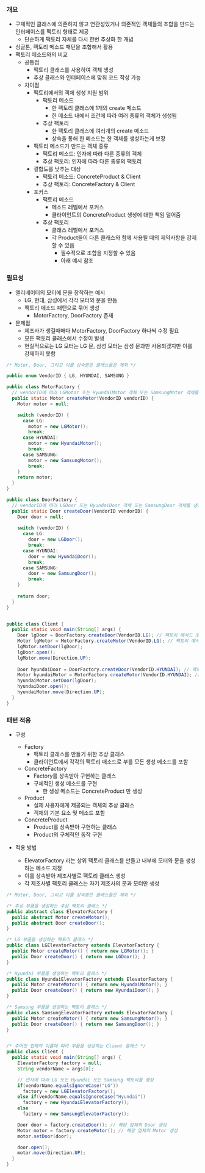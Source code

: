 ### 개요
- 구체적인 클래스에 의존하지 않고 연관성있거나 의존적인 객체들의 조합을 만드는 인터페이스를 팩토리 형태로 제공
  - 단순하게 팩토리 자체를 다시 한번 추상화 한 개념
- 싱글톤, 팩토리 메소드 패턴을 조합해서 활용
- 팩토리 메소드와의 비교
  - 공통점
    - 팩토리 클래스를 사용하여 객체 생성
    - 추상 클래스와 인터페이스에 맞춰 코드 작성 가능
  - 차이점
    - 팩토리에서의 객체 생성 지원 범위
      - 팩토리 메소드
        - 한 팩토리 클래스에 1개의 create 메소드
        - 한 메소드 내에서 조건에 따라 여러 종류의 객체가 생성됨
      - 추상 팩토리
        - 한 팩토리 클래스에 여러개의 create 메소드
        - 상속을 통해 한 메소드는 한 객체를 생성하는게 보장
    - 팩토리 메소드가 만드는 객체 종류
      - 팩토리 메소드: 인자에 따라 다른 종류의 객체
      - 추상 팩토리: 인자에 따라 다른 종류의 팩토리
    - 결합도를 낮추는 대상
      - 팩토리 메소드: ConcreteProduct & Client
      - 추상 팩토리: ConcreteFactory & Client
    - 포커스
      - 팩토리 메소드
        - 메소드 레벨에서 포커스
        - 클라이언트의 ConcreteProduct 생성에 대한 책임 덜어줌
      - 추상 팩토리
        - 클래스 레벨에서 포커스
        - 각 Product들이 다른 클래스와 함께 사용될 때의 제약사항을 강제할 수 있음
          - 필수적으로 조합을 지정할 수 있음
          - 아래 예시 참조


### 필요성
- 엘리베이터의 모터에 문을 장착하는 예시
  - LG, 현대, 삼성에서 각각 모터와 문을 만듬
  - 팩토리 메소드 패턴으로 묶어 생성
    - MotorFactory, DoorFactory 존재
- 문제점
  - 제조사가 생길때매다 MotorFactory, DoorFactory 하나씩 수정 필요
  - 모든 팩토리 클래스에서 수정이 발생
  - 현실적으로는 LG 모터는 LG 문, 삼성 모터는 삼성 문과만 사용되겠지만 이를 강제하지 못함

```java
/* Motor, Door, 그리고 이를 상속받은 클래스들은 제외 */

public enum VendorID { LG, HYUNDAI, SAMSUNG }

public class MotorFactory {
  // vendorID에 따라 LGMotor 또는 HyundaiMotor 객체 또는 SamsungMotor 객체를 생성함
  public static Motor createMotor(VendorID vendorID) {
    Motor motor = null;

    switch (vendorID) {
      case LG:
        motor = new LGMotor();
        break;
      case HYUNDAI:
        motor = new HyundaiMotor();
        break;
      case SAMSUNG:
        motor = new SamsungMotor();
        break;
    }
    return motor;
  }
}

public class DoorFactory {
  // vendorID에 따라 LGDoor 또는 HyundaiDoor 객체 또는 SamsungDoor 객체를 생성함
  public static Door createDoor(VendorID vendorID) {
    Door door = null;
    
    switch (vendorID) {
      case LG:
        door = new LGDoor();
        break;
      case HYUNDAI:
        door = new HyundaiDoor();
        break;
      case SAMSUNG:
        door = new SamsungDoor();
        break;
    }
    
    return door;
  }
}


public class Client {
  public static void main(String[] args) {
    Door lgDoor = DoorFactory.createDoor(VendorID.LG); // 팩토리 메서드 호출
    Motor lgMotor = MotorFactory.createMotor(VendorID.LG); // 팩토리 메서드 호출
    lgMotor.setDoor(lgDoor);
    lgDoor.open();
    lgMotor.move(Direction.UP);
    
    Door hyundaiDoor = DoorFactory.createDoor(VendorID.HYUNDAI); // 팩토리 메서드 호출
    Motor hyundaiMotor = MotorFactory.createMotor(VendorID.HYUNDAI); // 팩토리 메서드 호출
    hyundaiMotor.setDoor(lgDoor);
    hyundaiDoor.open();
    hyundaiMotor.move(Direction.UP);
  }
}
```

### 패턴 적용
- 구성
  - Factory
    - 팩토리 클래스를 만들기 위한 추상 클래스
    - 클라이언트에서 각각의 팩토리 매소드로 부를 모든 생성 메소드를 포함
  - ConcreteFactory
    - Factory를 상속받아 구현하는 클래스
    - 구체적인 생성 메소드를 구현
      - 한 생성 메소드는 ConcreteProduct 만 생성
  - Product
    - 실제 사용자에게 제공되는 객체의 추상 클래스
    - 객체의 기본 요소 및 메소드 포함
  - ConcreteProduct
    - Product를 상속받아 구현하는 클래스
    - Product의 구체적인 동작 구현

- 적용 방법
  - ElevatorFactory 라는 상위 팩토리 클래스를 만들고 내부에 모터와 문을 생성하는 메소드 지정
  - 이를 상속받아 제조사별로 팩토리 클래스 생성
  - 각 제조사별 팩토리 클래스는 자기 제조사의 문과 모터만 생성
  
```java
/* Motor, Door, 그리고 이를 상속받은 클래스들은 제외 */

/* 추상 부품을 생성하는 추상 팩토리 클래스 */
public abstract class ElevatorFactory {
  public abstract Motor createMotor();
  public abstract Door createDoor();
}

/* LG 부품을 생성하는 팩토리 클래스 */
public class LGElevatorFactory extends ElevatorFactory {
  public Motor createMotor() { return new LGMotor(); }
  public Door createDoor() { return new LGDoor(); }
}

/* Hyundai 부품을 생성하는 팩토리 클래스 */
public class HyundaiElevatorFactory extends ElevatorFactory {
  public Motor createMotor() { return new HyundaiMotor(); }
  public Door createDoor() { return new HyundaiDoor(); }
}

/* Samsung 부품을 생성하는 팩토리 클래스 */
public class SamsungElevatorFactory extends ElevatorFactory {
  public Motor createMotor() { return new SamsungMotor(); }
  public Door createDoor() { return new SamsungDoor(); }
}


/* 주어진 업체의 이름에 따라 부품을 생성하는 Client 클래스 */
public class Client {
  public static void main(String[] args) {
    ElevatorFactory factory = null;
    String vendorName = args[0];

    // 인자에 따라 LG 또는 Hyundai 또는 Samsung 팩토리를 생성
    if(vendorName.equalsIgnoreCase("LG"))
      factory = new LGElevatorFactory();
    else if(vendorName.equalsIgnoreCase("Hyundai"))
      factory = new HyundaiElevatorFactory();
    else
      factory = new SamsungElevatorFactory();

    Door door = factory.createDoor(); // 해당 업체의 Door 생성
    Motor motor = factory.createMotor(); // 해당 업체의 Motor 생성
    motor.setDoor(door);

    door.open();
    motor.move(Direction.UP);
  }
}
```
